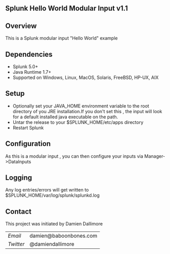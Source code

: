 ## Splunk Hello World Modular Input v1.1

## Overview

This is a Splunk modular input "Hello World" example

## Dependencies

* Splunk 5.0+
* Java Runtime 1.7+
* Supported on Windows, Linux, MacOS, Solaris, FreeBSD, HP-UX, AIX

## Setup

* Optionally set your JAVA_HOME environment variable to the root directory of you JRE installation.If you don't set this , the input will look for a default installed java executable on the path.
* Untar the release to your $SPLUNK_HOME/etc/apps directory
* Restart Splunk

## Configuration

As this is a modular input , you can then configure your inputs via Manager->DataInputs


## Logging

Any log entries/errors will get written to $SPLUNK_HOME/var/log/splunk/splunkd.log


## Contact

This project was initiated by Damien Dallimore
<table>

<tr>
<td><em>Email</em></td>
<td>damien@baboonbones.com</td>
</tr>

<tr>
<td><em>Twitter</em>
<td>@damiendallimore</td>
</tr>


</table>
